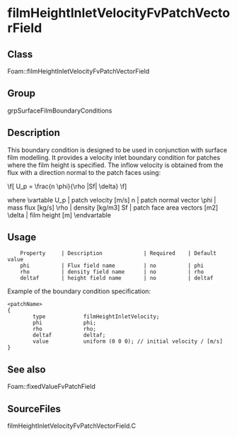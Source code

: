 # filmHeightInletVelocityFvPatchVectorField 
## Class
Foam::filmHeightInletVelocityFvPatchVectorField

## Group
grpSurfaceFilmBoundaryConditions

## Description
This boundary condition is designed to be used in conjunction with
surface film modelling.  It provides a velocity inlet boundary condition
for patches where the film height is specified.  The inflow velocity is
obtained from the flux with a direction normal to the patch faces using:

\f[
        U_p = \frac{n \phi}{\rho |Sf| \delta}
\f]

where
\vartable
        U_p    | patch velocity [m/s]
        n      | patch normal vector
        \phi   | mass flux [kg/s]
        \rho   | density [kg/m3]
        Sf     | patch face area vectors [m2]
        \delta | film height [m]
\endvartable

## Usage

        Property     | Description             | Required    | Default value
        phi          | Flux field name         | no          | phi
        rho          | density field name      | no          | rho
        deltaf       | height field name       | no          | deltaf


Example of the boundary condition specification:
```
<patchName>
{
        type            filmHeightInletVelocity;
        phi             phi;
        rho             rho;
        deltaf          deltaf;
        value           uniform (0 0 0); // initial velocity / [m/s]
}
```

## See also
Foam::fixedValueFvPatchField

## SourceFiles
filmHeightInletVelocityFvPatchVectorField.C

